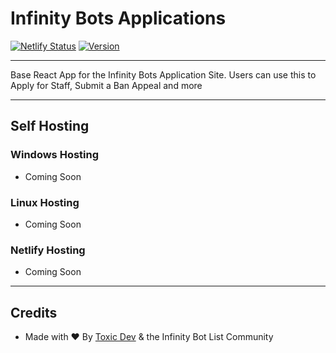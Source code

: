 # Infinity Bots Applications
[![Netlify Status](https://api.netlify.com/api/v1/badges/f4b6f6eb-16dd-489b-b07b-58b791a1c89b/deploy-status)](https://app.netlify.com/sites/elated-engelbart-d75e84/deploys) [![Version](https://img.shields.io/badge/Version-1.0.0-blue.svg)](https://github.com/InfinityBots/apps.infinitybots.xyz)

----

Base React App for the Infinity Bots Application Site. Users can use this to Apply for Staff, Submit a Ban Appeal and more

---

## Self Hosting
### Windows Hosting
* Coming Soon

### Linux Hosting
* Coming Soon

### Netlify Hosting
* Coming Soon

---

## Credits
* Made with ❤️ By [Toxic Dev](https://toxicdev.me) & the Infinity Bot List Community
